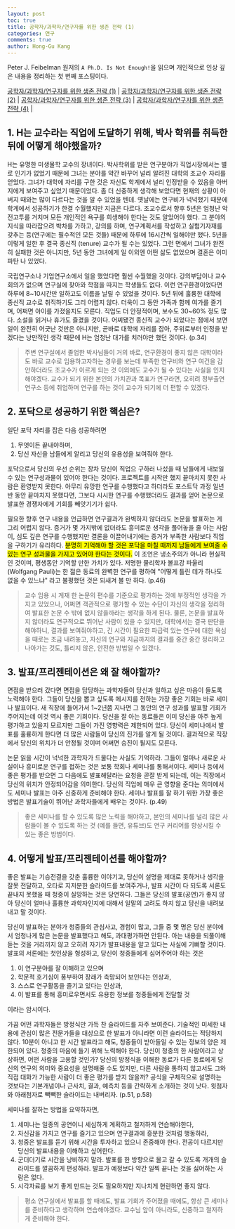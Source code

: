 ```yaml
---
layout: post
toc: true
title: 공학자/과학자/연구자를 위한 생존 전략 (1)
categories: 연구
comments: true
author: Hong-Gu Kang
---
```


Peter J. Feibelman 원저의 `A Ph.D. Is Not Enough!`을 읽으며 개인적으로 인상 깊은 내용을 정리하는 첫 번째 포스팅이다.

[공학자/과학자/연구자를 위한 생존 전략 (1)][enough1] |
[공학자/과학자/연구자를 위한 생존 전략 (2)][enough2] |
[공학자/과학자/연구자를 위한 생존 전략 (3)][enough3] |
[공학자/과학자/연구자를 위한 생존 전략 (4)][enough4] |

## 1. H는 교수라는 직업에 도달하기 위해, 박사 학위를 취득한 뒤에 어떻게 해야했을까?

H는 유명한 미생물학 교수의 장녀이다. 박사학위를 받은 연구분야가 직업시장에서는 별로 인기가 없었기 때문에 그녀는 분야를 약간 바꾸어 널리 알려진 대학의 조교수 자리를 얻었다. 그녀가 대학에 자리를 구한 것은 자신도 학계에서 널리 인정받을 수 있음을 아버지에게 보여주고 싶었기 때문이었다. 좀 더 신중하게 생각해 보았다면 현재의 상황이 아버지 때와는 많이 다르다는 것을 알 수 있었을 텐데. 옛날에는 연구비가 넉넉했기 때문에 학계에서 성공하기가 한결 수월했지만 지금은 다르다. 조교수로서 향후 5년은 엄청난 악전고투를 거치며 모든 개인적인 욕구를 희생해야 한다는 것도 알았어야 했다. 그 분야의 지식을 따라잡으려 박차를 가하고, 강의를 하며, 연구계획서를 작성하고 실험기자재를 갖추는 등(연구에는 필수적인 모든 것들) 때문에 하루에 16시간씩 일해야만 했다. 5년을 이렇게 일한 후 결국 종신직 (tenure) 교수가 될 수는 있었다. 그런 면에서 그녀가 완전히 실패한 것은 아니지만, 5년 동안 그녀에게 일 이외엔 어떤 삶도 없었으며 결혼은 이미 파탄 나 있었다.

국립연구소나 기업연구소에서 일을 했었다면 훨씬 수월했을 것이다. 강의부담이나 교수회의가 없으며 연구실에 찾아와 학점을 따지는 학생들도 없다. 이런 연구환경이었다면 하루에 8~10시간만 일하고도 이름을 날릴 수 있었을 것이다. 5년 뒤에 훌륭한 대학에 종신직 교수로 취직하기도 그리 어렵지 않다. 더욱이 그 동안 가족과 함께 여가를 즐기며, 어쩌면 아이를 가졌을지도 모른다. 직업도 더 안정적이며, 보수도 30~60% 정도 많다. 소설을 읽거나 휴가도 즐겼을 것이다. 어찌됐건 종신직 교수가 되었다는 점에서 보면 일이 완전히 어긋난 것만은 아니지만, 곧바로 대학에 자리를 잡아, 주위로부터 인정을 받겠다는 낭만적인 생각 때문에 H는 엄청난 대가를 치러야만 했던 것이다. (p.34)

> 주변 연구실에서 졸업한 박사님들이 거의 바로, 연구환경이 좋지 않은 대학이라도 바로 교수로 임용하고자하는 경우를 보는데 부족한 연구비와 연구 여건을 감안하더라도 조교수가 이르게 되는 것 이외에도 교수가 될 수 있다는 사실을 인지해야겠다. 교수가 되기 위한 본인의 가치관과 목표가 연구라면, 오히려 정부출연연구소 등에 취업하며 연구를 하는 것이 교수가 되기에 더 편할 수 있겠다.

## 2. 포닥으로 성공하기 위한 핵심은?

일단 포닥 자리를 잡은 다음 성공하려면
1. 무엇이든 끝내야하며,
2. 당신 자신을 남들에게 알리고 당신의 유용성을 보여줘야 한다.


포닥으로서 당신의 우선 순위는 장차 당신이 직업으 구하러 나섰을 때 남들에게 내보일 수 있는 연구성과물이 있어야 한다는 것이다. 프로젝트를 시작만 했지 끝마치지 못한 사람은 환영받지 못한다. 아무리 유망한 연구를 수행했다고 하더라도 포스트닥 과정 일년 반 동안 끝마치지 못했다면, 그보다 시시한 연구를 수행했더라도 결과를 얻어 논문으로 발표한 경쟁자에게 기회를 빼앗기기가 쉽다.

필요한 향후 연구 내용을 언급하면 연구결과가 완벽하지 않더라도 논문을 발표하는 게 그리 어렵지 않다. 증거가 몇 가지밖에 없더라도 흥미로운 생각을 풀어놓을 줄 아는 사람이, 심도 깊은 연구를 수행했지만 결론을 이끌어내기에는 증거가 부족한 사람보다 직업을 구하기가 유리하다. <mark>분명히 기억해야 할 것은 포닥을 마칠 때까지 남들에게 보여줄 수 있는 연구 성과물을 가지고 있어야 한다는 것이다.</mark> 이 조언은 냉소주의가 아니라 현실적인 것이며, 평생동안 기억할 만한 가치가 있다. 저명한 물리학자 볼프강 파울리 (Wolfgang Pauli)는 한 젊은 동료의 완벽한 연구를 평하여 "어떻게 틀린 데가 하나도 없을 수 있느냐" 라고 불평했던 것은 되새겨 볼 만 하다. (p.46)

> 교수 임용 시 게재 한 논문의 편수를 기준으로 평가하는 것에 부정적인 생각을 가지고 있었으나, 어쩌면 객관적으로 평가할 수 있는 수단이 자신의 생각을 정리하여 발표한 논문 수 밖에 없지 않을까라는 생각을 하게 된다. 물론, 논문을 발표하지 않더라도 연구적으로 뛰어난 사람이 있을 수 있지만, 대학에서는 결국 판단을 해야하니, 결과를 보여줘야하고, 긴 시간이 필요한 파급력 있는 연구에 대한 욕심을 때로는 조금 내려놓고, 자신의 연구와 지금까지의 결과를 중간 중간 정리하고 나아가는 것도, 틀리지 않은, 안전한 방법일 수 있겠다.

## 3. 발표/프리젠테이션은 왜 잘 해야할까?

면접을 받으러 갔다면 면접을 담당하는 과학자들이 당신과 일하고 싶은 마음이 들도록 노력해야 한다. 그들이 당신을 뽑고 싶도록 메시지를 전하는 가장 좋은 기회는 바로 세미나 발표이다. 새 직장에 들어가서 1~2년쯤 지나면 그 동안의 연구 성과를 발표할 기회가 주어지는데 이것 역시 좋은 기회이다. 당신을 잘 아는 동료들은 이미 당신을 아주 높게 평가하고 있을지 모르지만 그들이 가진 영향력은 제한되어 있다. 당신이 세미나에서 발표를 훌륭하게 한다면 더 많은 사람들이 당신의 진가를 알게 될 것이다. 결과적으로 직장에서 당신의 위치가 더 안정될 것이며 어쩌면 승진이 될지도 모른다.

논문 읽을 시간이 넉넉한 과학자가 드물다는 사실도 기억하라. 그들이 얼마나 새로운 사실이나 흥미로운 연구를 접하는 것은 보통 학회나 세미나를 통해서이다. 세미나 등에서 좋은 평가를 받으면 그 다음에도 발표해달라는 요청을 곧잘 받게 되는데, 이는 직장에서 당신의 위치가 안정되어감을 의미한다. 당신의 직업에 매우 큰 영향을 준다는 의미에서도 세미나 발표는 아주 신중하게 준비해야 한다. 세미나 발표를 잘 하기 위한 가장 좋은 방법은 발표기술이 뛰어난 과학자들에게 배우는 것이다. (p.49)

> 좋은 세미나를 할 수 있도록 많은 노력을 해야하고, 본인의 세미나를 널리 많은 사람들이 볼 수 있도록 하는 것 (예를 들면, 유튜브)도 연구 커리어를 향상시킬 수 있는 좋은 방법이다. 

## 4. 어떻게 발표/프리젠테이션를 해야할까?

좋은 발표는 기승전결을 갖춘 훌륭한 이야기고, 당신이 설명을 제대로 못하거나 생각을 잘못 전달하고, 오타로 지저분한 슬라이드를 보여주거나, 발표 시간이 다 되도록 서론도 끝내지 못했을 때 청중이 실망하는 것은 당연하다. 그들은 당신의 발표(공연)가 좋지 않아 당신이 얼마나 훌륭한 과학자인지에 대해서 일말의 고려도 하지 않고 당신을 내려보내고 말 것이다.

당신이 발표하는 분야가 청중들의 관심사고, 경험이 많고, 그들 중 몇 명은 당신 분야에서 엄청나게 많은 논문을 발표했다고 해도, 과대평가하면 안된다. 아는 내용을 되풀이해 듣는 것을 거리끼지 않고 오히려 자기가 발표내용을 알고 있다는 사실에 기뻐할 것이다.
발표의 서론에는 첫인상을 형성하고, 당신이 청중들에게 심어주어야 하는 것은
1. 이 연구분야를 잘 이해하고 있으며
2. 학문적 호기심이 풍부하여 장래가 촉망되어 보인다는 인상과,
3. 스스로 연구활동을 즐기고 있다는 인상과,
4. 이 발표를 통해 흥미로우면서도 유용한 정보를 청중들에게 전달할 것

이라는 암시이다.

가끔 어떤 과학자들은 방정식만 가득 찬 슬라이드를 자주 보여준다. 기술적인 미세한 내용에 관심이 많은 전문가들을 대상으로 한 발표가 아니라면 이런 슬라이드는 적당하지 않다. 10분이 아니고 한 시간 발표라고 해도, 청중들이 받아들일 수 있는 정보의 양은 제한되어 있다. 청중의 마음에 들기 위해 노력해야 한다. 당신이 청중의 한 사람이라고 상상하면, 어떤 사람을 고용할 것인가? 당신의 방정식을 이해한 동료가 다른 동료에게 당신의 연구의 의미와 중요성을 설명해줄 수도 있지만, 다른 사람을 통하지 않고서도 그와 직접 대화가 가능한 사람이 더 좋은 평가를 받지 않을까? 공식을 구체적으로 설명하는 것보다는 기본개념이나 근사치, 결과, 예측치 등을 간략하게 소개하는 것이 낫다. 윗첨자와 아래첨자로 빽빽한 슬라이드는 내버리자. (p.51, p.58)

세미나를 잘하는 방법을 요약하자면,
1. 세미나는 일종의 공연이니 세심하게 계획하고 철저하게 연습해야한다,
2. 자신감을 가지고 연구를 즐기고 있으며 연구결과에 흥분한 것처럼 행동하라,
3. 청중은 발표를 듣기 위해 시간을 투자하고 있으니 존중해야 한다. 전공이 다르지만 당신의 발표내용을 이해하고 싶어한다.
4. 군더더기로 시간을 낭비하지 말라. 발표를 한 방향으로 몰고 갈 수 있도록 개개의 슬라이드를 깔끔하게 편성하라. 발표가 예정보다 약간 일찍 끝나는 것을 싫어하는 사람은 없다.
5. 시각자료를 보기 좋게 만드는 것도 필요하지만 지나치게 현란하면 좋지 않다.

> 평소 연구실에서 발표를 할 때에도, 발표 기회가 주어졌을 때에도, 항상 큰 세미나를 준비하다고 생각하며 연습해야겠다. 교수님 앞이 아니라도, 신중하고 철저하게 준비해야 한다. 

[enough1]: https://honggkang.github.io/%EC%97%B0%EA%B5%AC/2021/10/09/phd-is-not-enough1.html
[enough2]: https://honggkang.github.io/%EC%97%B0%EA%B5%AC/2021/10/11/phd-is-not-enough2.html
[enough3]: https://honggkang.github.io/%EC%97%B0%EA%B5%AC/2021/10/15/phd-is-not-enough3.html
[enough4]: https://honggkang.github.io/%EC%97%B0%EA%B5%AC/2021/10/17/phd-is-not-enough4.html
